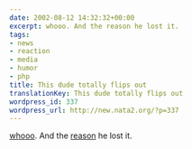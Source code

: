 ```yaml
---
date: 2002-08-12 14:32:32+00:00
excerpt: whooo. And the reason he lost it.
tags:
- news
- reaction
- media
- humor
- php
title: This dude totally flips out
translationKey: This dude totally flips out
wordpress_id: 337
wordpress_url: http://new.nata2.org/?p=337
---
```


<a href="http://www.nbc5i.com/news/1603917/">whooo</a>. And the <a href="http://www.iol.co.za/index.php?click_id=29&art_id=qw1028980982556B216&set_id=1">reason</a> he lost it.